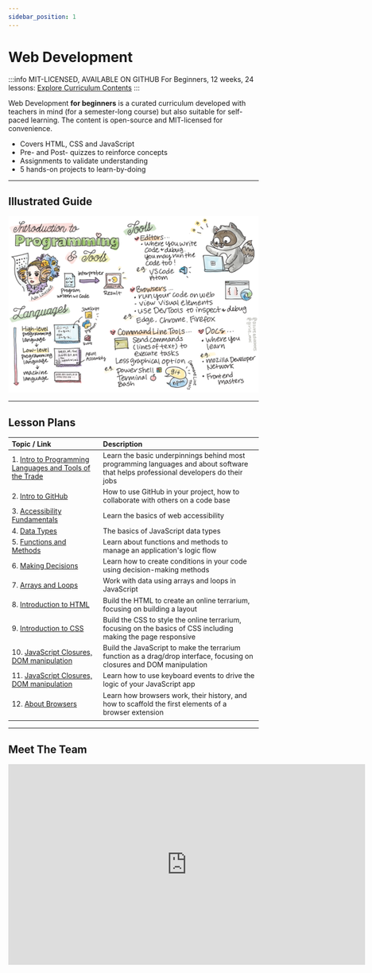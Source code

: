 ```yaml
---
sidebar_position: 1
---
```


# Web Development

:::info MIT-LICENSED, AVAILABLE ON GITHUB
For Beginners, 12 weeks, 24 lessons: [Explore Curriculum Contents](https://github.com/microsoft/Web-Dev-For-Beginners) 
:::

Web Development **for beginners** is a curated curriculum developed with teachers in mind (for a semester-long course) but also suitable for self-paced learning. The content is open-source and MIT-licensed for convenience.

 * Covers HTML, CSS and JavaScript
 * Pre- and Post- quizzes to reinforce concepts
 * Assignments to validate understanding
 * 5 hands-on projects to learn-by-doing

---

## Illustrated Guide

![WebDevSketchNote](./../../static/img/curricula/curricula-web.png)

---

## Lesson Plans

| Topic / Link | Description |
|:---|:---|
| 1. [Intro to Programming Languages and Tools of the Trade](https://microsoft.github.io/Web-Dev-For-Beginners/#/1-getting-started-lessons/1-intro-to-programming-languages/README) | Learn the basic underpinnings behind most programming languages and about software that helps professional developers do their jobs |
| 2. [Intro to GitHub](https://microsoft.github.io/Web-Dev-For-Beginners/#/1-getting-started-lessons/2-github-basics/README) | How to use GitHub in your project, how to collaborate with others on a code base |
| 3. [Accessibility Fundamentals](https://microsoft.github.io/Web-Dev-For-Beginners/#/1-getting-started-lessons/3-accessibility/README) | Learn the basics of web accessibility |
| 4. [Data Types](https://microsoft.github.io/Web-Dev-For-Beginners/#/2-js-basics/1-data-types/README) | The basics of JavaScript data types|
| 5. [Functions and Methods](https://microsoft.github.io/Web-Dev-For-Beginners/#/2-js-basics/2-functions-methods/README) | Learn about functions and methods to manage an application's logic flow |
| 6. [Making Decisions](https://microsoft.github.io/Web-Dev-For-Beginners/#/2-js-basics/3-making-decisions/README) | Learn how to create conditions in your code using decision-making methods|
| 7. [Arrays and Loops](https://microsoft.github.io/Web-Dev-For-Beginners/#/2-js-basics/4-arrays-loops/README) |Work with data using arrays and loops in JavaScript |
| 8. [Introduction to HTML](https://microsoft.github.io/Web-Dev-For-Beginners/#/3-terrarium/1-intro-to-html/README) |Build the HTML to create an online terrarium, focusing on building a layout |
| 9. [Introduction to CSS](https://microsoft.github.io/Web-Dev-For-Beginners/#/3-terrarium/2-intro-to-css/README) | Build the CSS to style the online terrarium, focusing on the basics of CSS including making the page responsive|
| 10. [JavaScript Closures, DOM manipulation](https://microsoft.github.io/Web-Dev-For-Beginners/#/3-terrarium/3-intro-to-DOM-and-closures/README) | Build the JavaScript to make the terrarium function as a drag/drop interface, focusing on closures and DOM manipulation|
| 11. [JavaScript Closures, DOM manipulation](https://microsoft.github.io/Web-Dev-For-Beginners/#/4-typing-game/typing-game/README) |Learn how to use keyboard events to drive the logic of your JavaScript app |
| 12. [About Browsers](https://microsoft.github.io/Web-Dev-For-Beginners/#/5-browser-extension/1-about-browsers/README) | Learn how browsers work, their history, and how to scaffold the first elements of a browser extension|
|  | |

---

## Meet The Team

<iframe width="718" height="404" src="https://www.youtube.com/embed/R1wrdtmBSII" title="Announcing: Web Development for Beginners" frameborder="0" allow="accelerometer; autoplay; clipboard-write; encrypted-media; gyroscope; picture-in-picture" allowfullscreen></iframe>
